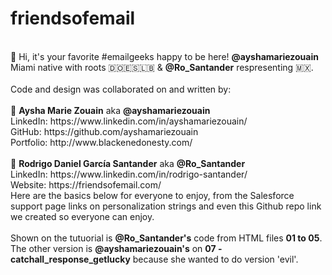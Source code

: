 # friendsofemail <br>

<br>
👋 Hi, it's your favorite #emailgeeks happy to be here! <b>@ayshamariezouain</b> Miami native with roots 🇩🇴🇪🇸🇱🇧 & <b>@Ro_Santander</b> respresenting 🇲🇽.<br><br>
Code and design was collaborated on and written by: <br> <br>
💌 <b>Aysha Marie Zouain</b> aka <b>@ayshamariezouain</b><br>  
LinkedIn: https://www.linkedin.com/in/ayshamariezouain/<br>
GitHub: https://github.com/ayshamariezouain <br>
Portfolio: http://www.blackenedonesty.com/ <br> <br> 
💌 <b>Rodrigo Daniel García Santander</b> aka <b>@Ro_Santander</b><br>   
LinkedIn: https://www.linkedin.com/in/rodrigo-santander/<br> 
Website: https://friendsofemail.com/<br>  
Here are the basics below for everyone to enjoy, from the Salesforce support page links on personalization strings and even this Github repo link we created so everyone can enjoy.<br><br>  
Shown on the tutuorial is <b>@Ro_Santander's</b> code from HTML files <b>01 to 05</b>.<br>
The other version is <b>@ayshamariezouain's</b> on <b>07 - catchall_response_getlucky</b> because she wanted to do version 'evil'.
           
				
